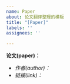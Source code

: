 ```yaml
---
name: Paper
about: 论文翻译整理的模板
title: "[Paper]"
labels: ''
assignees: ''

---
```


**论文(paper)：**
- *作者(author)：*
- *链接(link)：*
